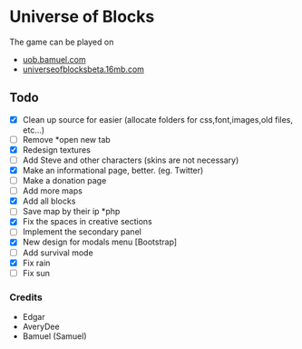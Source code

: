 #  **Universe of Blocks**
  The game can be played on
  - [uob.bamuel.com](http://uob.bamuel.com/index.html)
  - [universeofblocksbeta.16mb.com](http://universeofblocksbeta.16mb.com/)

## Todo
- [x] Clean up source for easier (allocate folders for css,font,images,old files, etc...)
- [ ] Remove *open new tab 
- [x] Redesign textures
- [ ] Add Steve and other characters (skins are not necessary)
- [x] Make an informational page, better. (eg. Twitter)
- [ ] Make a donation page
- [ ] Add more maps
- [x] Add all blocks
- [ ] Save map by their ip *php
- [x] Fix the spaces in creative sections
- [ ] Implement the secondary panel
- [x] New design for modals menu [Bootstrap]
- [ ] Add survival mode
- [x] Fix rain
- [ ] Fix sun

### Credits 
- Edgar
- AveryDee
- Bamuel (Samuel)
